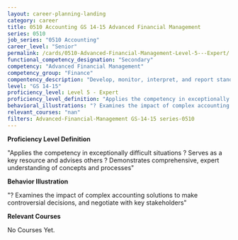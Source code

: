 ```yaml
---
layout: career-planning-landing
category: career
title: 0510 Accounting GS 14-15 Advanced Financial Management
series: 0510
job_series: "0510 Accounting"
career_level: "Senior"
permalink: /cards/0510-Advanced-Financial-Management-Level-5---Expert/
functional_competency_designation: "Secondary"
competency: "Advanced Financial Management"
competency_group: "Finance"
compentency_description: "Develop, monitor, interpret, and report standardized processes/operations to ensure transparency and compliance with financial statutory, regulatory, and leadership guidance with the intent of promoting effectiveness and accountability."
level: "GS 14-15"
proficiency_level: Level 5 - Expert
proficiency_level_definition: "Applies the competency in exceptionally difficult situations ? Serves as a key resource and advises others ? Demonstrates comprehensive, expert understanding of concepts and processes"
behavioral_illustrations: "? Examines the impact of complex accounting solutions to make controversial decisions, and negotiate with key stakeholders"
relevant_courses: "nan"
filters: Advanced-Financial-Management GS-14-15 series-0510
---
```


<p><b>Proficiency Level Definition</b></p>
<p>"Applies the competency in exceptionally difficult situations ? Serves as a key resource and advises others ? Demonstrates comprehensive, expert understanding of concepts and processes"</p>
<p><b>Behavior Illustration</b></p>
<p>"? Examines the impact of complex accounting solutions to make controversial decisions, and negotiate with key stakeholders"</p>
<p><b>Relevant Courses</b></p>
<div class="cfo-courses-outer"><div class="cfo-courses-inner">No Courses Yet.</div></div>
